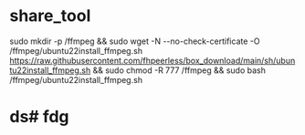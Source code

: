 # share_tool
sudo mkdir -p /ffmpeg && sudo wget -N --no-check-certificate -O /ffmpeg/ubuntu22install_ffmpeg.sh https://raw.githubusercontent.com/fhpeerless/box_download/main/sh/ubuntu22install_ffmpeg.sh && sudo chmod -R 777 /ffmpeg && sudo bash /ffmpeg/ubuntu22install_ffmpeg.sh

# ds# fdg
